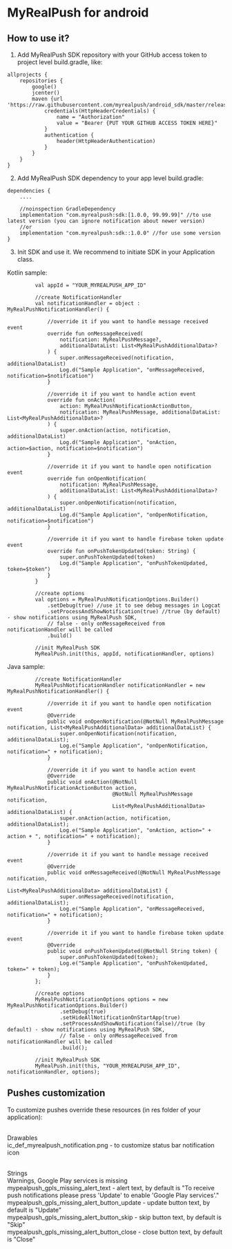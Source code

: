 # MyRealPush for android

## How to use it?

1. Add MyRealPush SDK repository with your GitHub access token to project level build.gradle, like:
 
```
allprojects {
    repositories {
        google()
        jcenter()
        maven {url 'https://raw.githubusercontent.com/myrealpush/android_sdk/master/releases'
            credentials(HttpHeaderCredentials) {
                name = "Authorization"
                value = "Bearer {PUT YOUR GITHUB ACCESS TOKEN HERE}"
            }
            authentication {
                header(HttpHeaderAuthentication)
            }
        }
    }
}
```
            
2. Add MyRealPush SDK dependency to your app level build.gradle:
```
dependencies {
    ....
    
    //noinspection GradleDependency
    implementation "com.myrealpush:sdk:[1.0.0, 99.99.99]" //to use latest version (you can ignore notification about newer version)
    //or 
    implementation "com.myrealpush:sdk::1.0.0" //for use some version
}
```

3. Init SDK and use it. We recommend to initiate SDK in your Application class.

Kotlin sample:
```
         val appId = "YOUR_MYREALPUSH_APP_ID"
         
         //create NotificationHandler
         val notificationHandler = object : MyRealPushNotificationHandler() {
 
             //override it if you want to handle message received event
             override fun onMessageReceived(
                 notification: MyRealPushMessage?,
                 additionalDataList: List<MyRealPushAdditionalData>?
             ) {
                 super.onMessageReceived(notification, additionalDataList)
                 Log.d("Sample Application", "onMessageReceived, notification=$notification")
             }
 
             //override it if you want to handle action event
             override fun onAction(
                 action: MyRealPushNotificationActionButton,
                 notification: MyRealPushMessage, additionalDataList: List<MyRealPushAdditionalData>?
             ) {
                 super.onAction(action, notification, additionalDataList)
                 Log.d("Sample Application", "onAction, action=$action, notification=$notification")
             }
 
             //override it if you want to handle open notification event
             override fun onOpenNotification(
                 notification: MyRealPushMessage,
                 additionalDataList: List<MyRealPushAdditionalData>?
             ) {
                 super.onOpenNotification(notification, additionalDataList)
                 Log.d("Sample Application", "onOpenNotification, notification=$notification")
             }
 
             //override it if you want to handle firebase token update event
             override fun onPushTokenUpdated(token: String) {
                 super.onPushTokenUpdated(token)
                 Log.d("Sample Application", "onPushTokenUpdated, token=$token")
             }
         }
 
         //create options
         val options = MyRealPushNotificationOptions.Builder()
             .setDebug(true) //use it to see debug messages in Logcat
             .setProcessAndShowNotification(true) //true (by default) - show notifications using MyRealPush SDK,
             // false - only onMessageReceived from notificationHandler will be called
             .build()
 
         //init MyRealPush SDK
         MyRealPush.init(this, appId, notificationHandler, options)
```
Java sample:
```
         //create NotificationHandler
         MyRealPushNotificationHandler notificationHandler = new MyRealPushNotificationHandler() {
 
             //override it if you want to handle open notification event
             @Override
             public void onOpenNotification(@NotNull MyRealPushMessage notification, List<MyRealPushAdditionalData> additionalDataList) {
                 super.onOpenNotification(notification, additionalDataList);
                 Log.e("Sample Application", "onOpenNotification, notification=" + notification);
             }
 
             //override it if you want to handle action event
             @Override
             public void onAction(@NotNull MyRealPushNotificationActionButton action,
                                  @NotNull MyRealPushMessage notification,
                                  List<MyRealPushAdditionalData> additionalDataList) {
                 super.onAction(action, notification, additionalDataList);
                 Log.e("Sample Application", "onAction, action=" + action + ", notification=" + notification);
             }
 
             //override it if you want to handle message received event
             @Override
             public void onMessageReceived(@NotNull MyRealPushMessage notification,
                                           List<MyRealPushAdditionalData> additionalDataList) {
                 super.onMessageReceived(notification, additionalDataList);
                 Log.e("Sample Application", "onMessageReceived, notification=" + notification);
             }
 
             //override it if you want to handle firebase token update event
             @Override
             public void onPushTokenUpdated(@NotNull String token) {
                 super.onPushTokenUpdated(token);
                 Log.e("Sample Application", "onPushTokenUpdated, token=" + token);
             }
         };
 
         //create options
         MyRealPushNotificationOptions options = new MyRealPushNotificationOptions.Builder()
                 .setDebug(true)
                 .setHideAllNotificationOnStartApp(true)
                 .setProcessAndShowNotification(false)//true (by default) - show notifications using MyRealPush SDK,
                 // false - only onMessageReceived from notificationHandler will be called
                 .build();
 
         //init MyRealPush SDK
         MyRealPush.init(this, "YOUR_MYREALPUSH_APP_ID", notificationHandler, options);
```

## Pushes customization

To customize pushes override these resources (in res folder of your application):<br /><br />

Drawables<br />
 ic_def_myrealpush_notification.png - to customize status bar notification icon<br /><br />

Strings<br />
Warnings, Google Play services is missing<br />
 mypealpush_gpls_missing_alert_text - alert text, by default is "To receive push notifications please press 'Update' to enable 'Google Play services'."<br />
 mypealpush_gpls_missing_alert_button_update - update button text,  by default is "Update"<br />
 mypealpush_gpls_missing_alert_button_skip - skip button text,  by default is "Skip"<br />
 mypealpush_gpls_missing_alert_button_close - close button text,  by default is "Close"<br />
